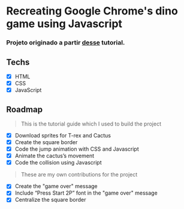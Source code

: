 # Recreating Google Chrome's dino game using Javascript

### Projeto originado a partir <a href="https://www.youtube.com/watch?v=i7nIutSLvdU">desse</a> tutorial.

## Techs

- [x] HTML
- [x] CSS
- [x] JavaScript

## Roadmap

> This is the tutorial guide which I used to build the project

- [x] Download sprites for T-rex and Cactus
- [x] Create the square border
- [x] Code the jump animation with CSS and Javascript
- [x] Animate the cactus’s movement
- [x] Code the collision using Javascript

> These are my own contributions for the project 

- [x] Create the "game over" message
- [x] Include “Press Start 2P” font in the "game over" message
- [x] Centralize the square border
